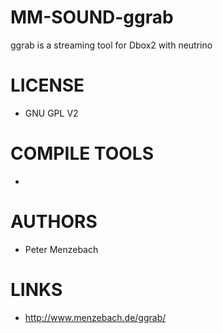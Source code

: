 MM-SOUND-ggrab
==============

ggrab is a streaming tool for Dbox2 with neutrino 


LICENSE
===============
* GNU GPL V2

COMPILE TOOLS
===============
* 

AUTHORS
===============
* Peter Menzebach

LINKS
===============
* http://www.menzebach.de/ggrab/
